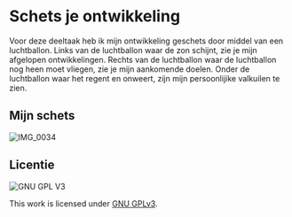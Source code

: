 # Schets je ontwikkeling

Voor deze deeltaak heb ik mijn ontwikkeling geschets door middel van een luchtballon. Links van de luchtballon waar de zon schijnt, zie je mijn afgelopen ontwikkelingen. Rechts van de luchtballon waar de luchtballon nog heen moet vliegen, zie je mijn aankomende doelen. Onder de luchtballon waar het regent en onweert, zijn mijn persoonlijike valkuilen te zien.

## Mijn schets

![IMG_0034](https://user-images.githubusercontent.com/112861488/203521606-ada9dab0-b2f3-42ea-ab2b-ee9e55dea57b.jpeg)


## Licentie

![GNU GPL V3](https://www.gnu.org/graphics/gplv3-127x51.png)

This work is licensed under [GNU GPLv3](./LICENSE).

